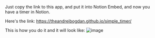 Just copy the link to this app, and put it into Notion Embed, and now you have a timer in Notion.

Here's the link: https://theandreibogdan.github.io/simple_timer/

This is how you do it and it will look like:
![image](https://github.com/user-attachments/assets/c4da1c33-0340-4a17-b82b-6d9db7413669)
